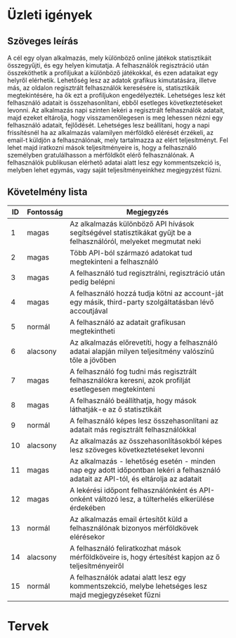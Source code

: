 # Üzleti igények

## Szöveges leírás

A cél egy olyan alkalmazás, mely különböző online játékok statisztikáit összegyűjti, és egy helyen kimutatja. A felhasználók regisztráció után összeköthetik a profiljukat a különböző játékokkal, és ezen adataikat egy helyről elérhetik. Lehetőség lesz az adatok grafikus kimutatására, illetve más, az oldalon regisztrált felhasználók keresésére is, statisztikáik megtekintésére, ha ők ezt a profiljukon engedélyezték. Lehetséges lesz két felhasználó adatait is összehasonlítani, ebből esetleges következtetéseket levonni. Az alkalmazás napi szinten lekéri a regisztrált felhasználók adatait, majd ezeket eltárolja, hogy visszamenőlegesen is meg lehessen nézni egy felhasználó adatait, fejlődését. Lehetséges lesz beállítani, hogy a napi frissítésnél ha az alkalmazás valamilyen mérföldkő elérését érzékeli, az email-t küldjön a felhasználónak, mely tartalmazza az elért teljesítményt. Fel lehet majd iratkozni mások teljesítményeire is, hogy a felhasználó személyben gratulálhasson a mérföldkőt elérő felhasználónak.
A felhasználók publikusan elérhető adatai alatt lesz egy kommentszekció is, melyben lehet egymás, vagy saját teljesítményeinkhez megjegyzést fűzni.

## Követelmény lista

| ID | Fontosság | Megjegyzés |
| --- | -------- | -----------|
|1|magas|Az alkalmazás különböző API hívások segítségével statisztikákat gyűjt be a felhasználóról, melyeket megmutat neki|
|2|magas|Több API-ból származó adatokat tud megtekinteni a felhasználó|
|3|magas|A felhasználó tud regisztrálni, regisztráció után pedig belépni|
|4|magas|A felhasználó hozzá tudja kötni az account-ját egy másik, third-party szolgáltatásban lévő accoutjával|
|5|normál|A felhasználó az adatait grafikusan megtekintheti|
|6|alacsony|Az alkalmazás előrevetíti, hogy a felhasználó adatai alapján milyen teljesítmény valószínű tőle a jövőben|
|7|magas|A felhasználó fog tudni más regisztrált felhasználókra keresni, azok profilját esetlegesen megtekinteni|
|8|magas|A felhasználó beállíthatja, hogy mások láthatják-e az ő statisztikáit
|9|normál|A felhasználó képes lesz összehasonlítani az adatait más regisztrált felhasználókkal|
|10|alacsony|Az alkalmazás az összehasonlításokból képes lesz szöveges következtetéseket levonni|
|11|magas|Az alkalmazás - lehetőség esetén - minden nap egy adott időpontban lekéri a felhasználó adatait az API-tól, és eltárolja az adatait|
|12|magas|A lekérési időpont felhasználónként és API-onként változó lesz, a túlterhelés elkerülése érdekében|
|13|normál|Az alkalmazás email értesítőt küld a felhasználónak bizonyos mérföldkövek elérésekor|
|14|alacsony|A felhasználó feliratkozhat mások mérföldköveire is, hogy értesítést kapjon az ő teljesítményeiről|
|15|normál|A felhasználók adatai alatt lesz egy kommentszekció, melybe lehetséges lesz majd megjegyzéseket fűzni|

# Tervek
